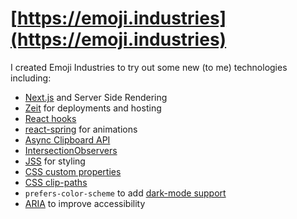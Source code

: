 # [https://emoji.industries](https://emoji.industries)

I created Emoji Industries to try out some new (to me) technologies including:
- [Next.js](https://nextjs.org/) and Server Side Rendering
- [Zeit](https://zeit.co/) for deployments and hosting
- [React hooks](https://reactjs.org/docs/hooks-intro.html)
- [react-spring](https://www.react-spring.io/) for animations
- [Async Clipboard API](https://developer.mozilla.org/en-US/docs/Web/API/Clipboard/writeText)
- [IntersectionObservers](https://developer.mozilla.org/en-US/docs/Web/API/Intersection_Observer_API)
- [JSS](https://cssinjs.org/?v=v10.0.3) for styling
- [CSS custom properties](https://developer.mozilla.org/en-US/docs/Web/CSS/Using_CSS_custom_properties)
- [CSS clip-paths](https://css-tricks.com/almanac/properties/c/clip-path/)
- `prefers-color-scheme` to add [dark-mode support](https://css-tricks.com/dark-modes-with-css/)
- [ARIA](https://developer.mozilla.org/en-US/docs/Web/Accessibility/ARIA) to improve accessibility
